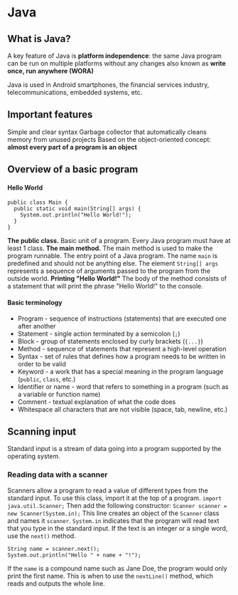 # Java

## What is Java?
A key feature of Java is **platform independence**:
  the same Java program can be run on multiple platforms without any changes
  also known as **write once, run anywhere (WORA)**

Java is used in Android smartphones, the financial services industry, telecommunications, embedded systems, etc.

## Important features
Simple and clear syntax
Garbage collector that automatically cleans memory from unused projects
Based on the object-oriented concept: **almost every part of a program is an object**

## Overview of a basic program
#### Hello World
```
public class Main {
  public static void main(String[] args) {
    System.out.println("Hello World!");
  }
}
```

**The public class.** 
Basic unit of a program. Every Java program must have at least 1 class. 
**The main method.**
The main method is used to make the program runnable. The entry point of a Java program. The name `main` is predefined and should not be anything else.
The element `String[] args` represents a sequence of arguments passed to the program from the outside world.
**Printing "Hello World!"**
The body of the method consists of a statement that will print the phrase "Hello World!" to the console.

#### Basic terminology
* Program - sequence of instructions (statements) that are executed one after another
* Statement - single action terminated by a semicolon (`;`)
* Block - group of statements enclosed by curly brackets (`{...}`)
* Method - sequence of statements that represent a high-level operation
* Syntax - set of rules that defines how a program needs to be written in order to be valid
* Keyword - a work that has a special meaning in the program language (`public`, `class`, etc.)
* Identifier or name - word that refers to something in a program (such as a variable or function name)
* Comment - textual explanation of what the code does
* Whitespace all characters that are not visible (space, tab, newline, etc.)

## Scanning input
Standard input is a stream of data going into a program supported by the operating system.

### Reading data with a scanner
Scanners allow a program to read a value of different types from the standard input. To use this class, import it at the top of a program.
`import java.util.Scanner;`
Then add the following constructor:
`Scanner scanner = new Scanner(System.in);`
This line creates an object of the `Scanner` class and names it `scanner`. `System.in` indicates that the program will read text that you type in the standard input.
If the text is an integer or a single word, use the `next()` method.
```
String name = scanner.next();
System.out.println("Hello " + name + "!");
```
If the `name` is a compound name such as Jane Doe, the program would only print the first name. This is when to use the `nextLine()` method, which reads and outputs the whole line.
